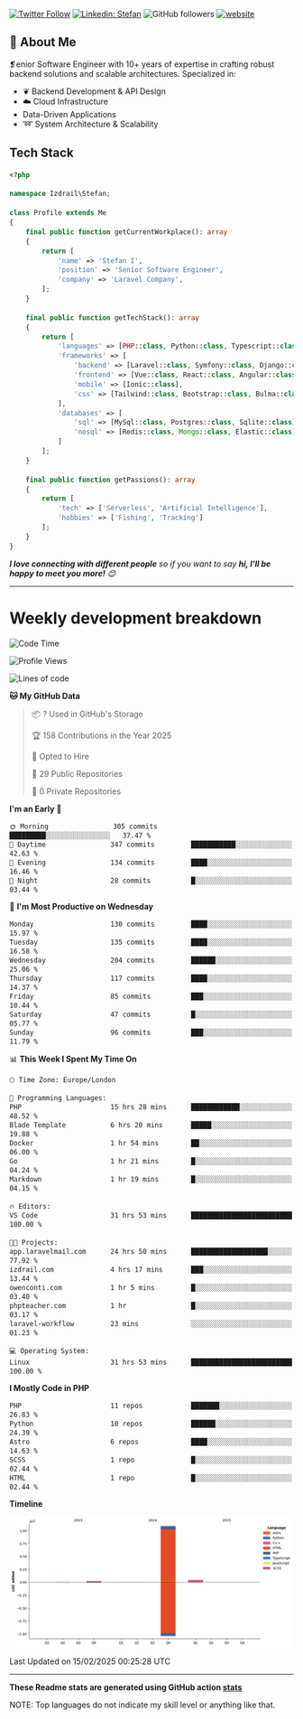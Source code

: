 [![Twitter Follow](https://img.shields.io/twitter/follow/thephpteacher?label=Follow)](https://twitter.com/intent/follow?screen_name=thephpteacher)
[![Linkedin: Stefan](https://img.shields.io/badge/izdrail-blue?style=flat-square&logo=Linkedin&logoColor=white&link=https://www.linkedin.com/in/izdrail/)](https://www.linkedin.com/in/izdrail/)
![GitHub followers](https://img.shields.io/github/followers/izdrail?label=Follow&style=social)
[![website](https://img.shields.io/badge/Website-46a2f1.svg?&style=flat-square&logo=Google-Chrome&logoColor=white&link=https://izdrail.com/)](https://izdrail.com/)

## 🚀 About Me
❡enior Software Engineer with 10+ years of expertise in crafting robust backend solutions and scalable architectures. 
Specialized in:

- ❦ Backend Development & API Design
- ☁️ Cloud Infrastructure
-  Data-Driven Applications
- ➿ System Architecture & Scalability

## Tech Stack

```php
<?php

namespace Izdrail\Stefan;

class Profile extends Me
{
    final public function getCurrentWorkplace(): array
    {
        return [
            'name' => 'Stefan I',
            'position' => 'Senior Software Engineer',
            'company' => 'Laravel Company',
        ];
    }
    
    final public function getTechStack(): array
    {
        return [
            'languages' => [PHP::class, Python::class, Typescript::class],
            'frameworks' => [
                'backend' => [Laravel::class, Symfony::class, Django::class, FastApi::class],
                'frontend' => [Vue::class, React::class, Angular::class],
                'mobile' => [Ionic::class],
                'css' => [Tailwind::class, Bootstrap::class, Bulma::class]
            ],
            'databases' => [
                'sql' => [MySql::class, Postgres::class, Sqlite::class],
                'nosql' => [Redis::class, Mongo::class, Elastic::class]
            ]
        ];
    }

    final public function getPassions(): array
    {
        return [
            'tech' => ['Serverless', 'Artificial Intelligence'],
            'hobbies' => ['Fishing', 'Tracking']
        ];
    }
}
```
 <em><b>I love connecting with different people</b> so if you want to say <b>hi, I'll be happy to meet you more!</b> 😊</em>


---
# Weekly development breakdown
<!--START_SECTION:waka-->
![Code Time](http://img.shields.io/badge/Code%20Time-1%2C037%20hrs%2011%20mins-blue)

![Profile Views](http://img.shields.io/badge/Profile%20Views-1-blue)

![Lines of code](https://img.shields.io/badge/From%20Hello%20World%20I%27ve%20Written-11.7%20million%20lines%20of%20code-blue)

**🐱 My GitHub Data** 

> 📦 ? Used in GitHub's Storage 
 > 
> 🏆 158 Contributions in the Year 2025
 > 
> 💼 Opted to Hire
 > 
> 📜 29 Public Repositories 
 > 
> 🔑 0 Private Repositories 
 > 
**I'm an Early 🐤** 

```text
🌞 Morning                305 commits         █████████░░░░░░░░░░░░░░░░   37.47 % 
🌆 Daytime                347 commits         ███████████░░░░░░░░░░░░░░   42.63 % 
🌃 Evening                134 commits         ████░░░░░░░░░░░░░░░░░░░░░   16.46 % 
🌙 Night                  28 commits          █░░░░░░░░░░░░░░░░░░░░░░░░   03.44 % 
```
📅 **I'm Most Productive on Wednesday** 

```text
Monday                   130 commits         ████░░░░░░░░░░░░░░░░░░░░░   15.97 % 
Tuesday                  135 commits         ████░░░░░░░░░░░░░░░░░░░░░   16.58 % 
Wednesday                204 commits         ██████░░░░░░░░░░░░░░░░░░░   25.06 % 
Thursday                 117 commits         ████░░░░░░░░░░░░░░░░░░░░░   14.37 % 
Friday                   85 commits          ███░░░░░░░░░░░░░░░░░░░░░░   10.44 % 
Saturday                 47 commits          █░░░░░░░░░░░░░░░░░░░░░░░░   05.77 % 
Sunday                   96 commits          ███░░░░░░░░░░░░░░░░░░░░░░   11.79 % 
```


📊 **This Week I Spent My Time On** 

```text
🕑︎ Time Zone: Europe/London

💬 Programming Languages: 
PHP                      15 hrs 28 mins      ████████████░░░░░░░░░░░░░   48.52 % 
Blade Template           6 hrs 20 mins       █████░░░░░░░░░░░░░░░░░░░░   19.88 % 
Docker                   1 hr 54 mins        ██░░░░░░░░░░░░░░░░░░░░░░░   06.00 % 
Go                       1 hr 21 mins        █░░░░░░░░░░░░░░░░░░░░░░░░   04.24 % 
Markdown                 1 hr 19 mins        █░░░░░░░░░░░░░░░░░░░░░░░░   04.15 % 

🔥 Editors: 
VS Code                  31 hrs 53 mins      █████████████████████████   100.00 % 

🐱‍💻 Projects: 
app.laravelmail.com      24 hrs 50 mins      ███████████████████░░░░░░   77.92 % 
izdrail.com              4 hrs 17 mins       ███░░░░░░░░░░░░░░░░░░░░░░   13.44 % 
owenconti.com            1 hr 5 mins         █░░░░░░░░░░░░░░░░░░░░░░░░   03.40 % 
phpteacher.com           1 hr                █░░░░░░░░░░░░░░░░░░░░░░░░   03.17 % 
laravel-workflow         23 mins             ░░░░░░░░░░░░░░░░░░░░░░░░░   01.23 % 

💻 Operating System: 
Linux                    31 hrs 53 mins      █████████████████████████   100.00 % 
```

**I Mostly Code in PHP** 

```text
PHP                      11 repos            ███████░░░░░░░░░░░░░░░░░░   26.83 % 
Python                   10 repos            ██████░░░░░░░░░░░░░░░░░░░   24.39 % 
Astro                    6 repos             ████░░░░░░░░░░░░░░░░░░░░░   14.63 % 
SCSS                     1 repo              █░░░░░░░░░░░░░░░░░░░░░░░░   02.44 % 
HTML                     1 repo              █░░░░░░░░░░░░░░░░░░░░░░░░   02.44 % 
```



**Timeline**

![Lines of Code chart](https://raw.githubusercontent.com/izdrail/izdrail/master/assets/bar_graph.png)


 Last Updated on 15/02/2025 00:25:28 UTC
<!--END_SECTION:waka-->

---


**These Readme stats are generated using GitHub action [stats](https://github.com/izdrail/stats)**

NOTE: Top languages do not indicate my skill level or anything like that. 

